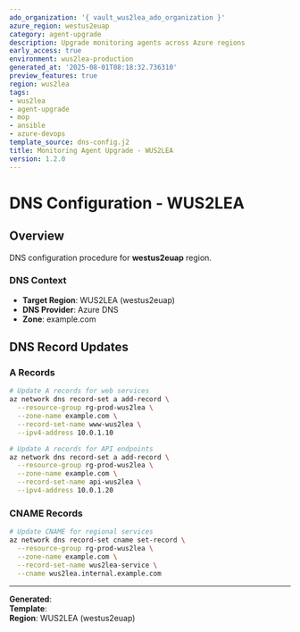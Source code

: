 ```yaml
---
ado_organization: '{ vault_wus2lea_ado_organization }'
azure_region: westus2euap
category: agent-upgrade
description: Upgrade monitoring agents across Azure regions
early_access: true
environment: wus2lea-production
generated_at: '2025-08-01T08:18:32.736310'
preview_features: true
region: wus2lea
tags:
- wus2lea
- agent-upgrade
- mop
- ansible
- azure-devops
template_source: dns-config.j2
title: Monitoring Agent Upgrade - WUS2LEA
version: 1.2.0
---
```



# DNS Configuration - WUS2LEA

## Overview

DNS configuration procedure for **westus2euap** region.

### DNS Context

- **Target Region**: WUS2LEA (westus2euap)
- **DNS Provider**: Azure DNS
- **Zone**: example.com

## DNS Record Updates

### A Records
```bash
# Update A records for web services
az network dns record-set a add-record \
  --resource-group rg-prod-wus2lea \
  --zone-name example.com \
  --record-set-name www-wus2lea \
  --ipv4-address 10.0.1.10

# Update A records for API endpoints
az network dns record-set a add-record \
  --resource-group rg-prod-wus2lea \
  --zone-name example.com \
  --record-set-name api-wus2lea \
  --ipv4-address 10.0.1.20
```

### CNAME Records
```bash
# Update CNAME for regional services
az network dns record-set cname set-record \
  --resource-group rg-prod-wus2lea \
  --zone-name example.com \
  --record-set-name wus2lea-service \
  --cname wus2lea.internal.example.com
```

---

**Generated**:   
**Template**:   
**Region**: WUS2LEA (westus2euap)